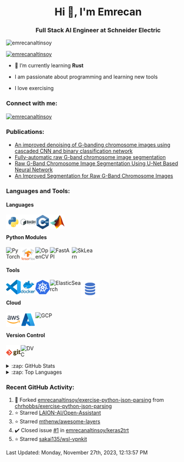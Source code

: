 <h1 align="center">Hi 👋, I'm Emrecan</h1>
<h3 align="center">Full Stack AI Engineer at Schneider Electric</h3>

<p align="left"> <img src="https://komarev.com/ghpvc/?username=emrecanaltinsoy&label=Profile%20views&color=0e75b6&style=flat" alt="emrecanaltinsoy" /> </p>

<p align="left"> <a href="https://github.com/ryo-ma/github-profile-trophy"><img src="https://github-profile-trophy.vercel.app/?username=emrecanaltinsoy" alt="emrecanaltinsoy" /></a> </p>

- 🌱 I’m currently learning **Rust**

- I am passionate about programming and learning new tools

- I love exercising

<h3 align="left">Connect with me:</h3>
<p align="left">
<a href="https://linkedin.com/in/emrecanaltinsoy" target="blank"><img align="center" src="https://raw.githubusercontent.com/rahuldkjain/github-profile-readme-generator/master/src/images/icons/Social/linked-in-alt.svg" alt="emrecanaltinsoy" height="30" width="40" /></a>
</p>

### Publications:
- <a href="https://link.springer.com/article/10.1007%2Fs00371-021-02273-5" target="_blank">An improved denoising of G-banding chromosome images using cascaded CNN and binary classification network</a>
- <a href="https://digital-library.theiet.org/content/journals/10.1049/iet-ipr.2019.1104" target="_blank">Fully-automatic raw G-band chromosome image segmentation</a>
- <a href="https://link.springer.com/chapter/10.1007/978-3-030-20915-5_11" target="_blank">Raw G-Band Chromosome Image Segmentation Using U-Net Based Neural Network</a>
- <a href="https://ieeexplore.ieee.org/abstract/document/8599328" target="_blank">An Improved Segmentation for Raw G-Band Chromosome Images</a>

### Languages and Tools:
#### Languages
<img align="left" alt="Python" width="40px" src="https://raw.githubusercontent.com/github/explore/80688e429a7d4ef2fca1e82350fe8e3517d3494d/topics/python/python.png" />
<img align="left" alt="Bash" width="40px" src="https://raw.githubusercontent.com/github/explore/80688e429a7d4ef2fca1e82350fe8e3517d3494d/topics/bash/bash.png" />
<img align="left" alt="C++" width="40px" src="https://raw.githubusercontent.com/github/explore/80688e429a7d4ef2fca1e82350fe8e3517d3494d/topics/cpp/cpp.png" />
<img align="left" alt="MATLAB" width="40px" src="https://raw.githubusercontent.com/github/explore/80688e429a7d4ef2fca1e82350fe8e3517d3494d/topics/matlab/matlab.png" />

<br><br/>

#### Python Modules
<img align="left" alt="PyTorch" width="40px" src="https://pytorch.org/assets/images/pytorch-logo.png" />
<img align="left" alt="Tensorflow" width="40px" src="https://raw.githubusercontent.com/github/explore/80688e429a7d4ef2fca1e82350fe8e3517d3494d/topics/tensorflow/tensorflow.png" />
<img align="left" alt="OpenCV" width="40px" src="https://upload.wikimedia.org/wikipedia/commons/3/32/OpenCV_Logo_with_text_svg_version.svg" />
<img align="left" alt="FastAPI" width="60px" src="https://repository-images.githubusercontent.com/260928305/92388600-8d1c-11ea-9993-a726466b5099" />
<img align="left" alt="SkLearn" width="60px" src="https://raw.githubusercontent.com/scikit-learn/scikit-learn/main/doc/logos/scikit-learn-logo.png" />

<br><br/>

#### Tools
<img align="left" alt="Visual Studio Code" width="40px" src="https://raw.githubusercontent.com/github/explore/80688e429a7d4ef2fca1e82350fe8e3517d3494d/topics/visual-studio-code/visual-studio-code.png" />
<img align="left" alt="Docker" width="40px" src="https://raw.githubusercontent.com/github/explore/80688e429a7d4ef2fca1e82350fe8e3517d3494d/topics/docker/docker.png" />
<img align="left" alt="K8S" width="40px" src="https://raw.githubusercontent.com/github/explore/01ea2a586e5da744792d0ccfce2f68b861f29301/topics/kubernetes/kubernetes.png" />
<img align="left" alt="ElasticSearch" width="85px" src="https://images.contentstack.io/v3/assets/bltefdd0b53724fa2ce/blt280217a63b82a734/6202d3378b1f312528798412/elastic-logo.svg" />
<img align="left" alt="SQL" width="50px" src="https://raw.githubusercontent.com/github/explore/80688e429a7d4ef2fca1e82350fe8e3517d3494d/topics/sql/sql.png" />


<br><br/>

#### Cloud
<img align="left" alt="AWS" width="40px" src="https://raw.githubusercontent.com/github/explore/fbceb94436312b6dacde68d122a5b9c7d11f9524/topics/aws/aws.png" />
<img align="left" alt="Azure" width="40px" src="https://raw.githubusercontent.com/github/explore/eaef8552d8b082ffafe2bfc8a5023d47da904aac/topics/azure/azure.png" />
<img align="left" alt="GCP" width="80px" src="https://cloud.google.com/_static/cloud/images/social-icon-google-cloud-1200-630.png" />

<br><br/>

#### Version Control
<img align="left" alt="Git" width="40px" src="https://raw.githubusercontent.com/github/explore/80688e429a7d4ef2fca1e82350fe8e3517d3494d/topics/git/git.png" />
<img align="left" alt="DVC" width="40px" src="https://dvc.org/img/dvc_icon-color--square_vector.svg" />

<br><br/>

<details>
  <summary>:zap: GitHub Stats</summary>
  <img alt="Emrecan's GitHub Stats" src="https://github-stats-itsup54t9-emrecanaltinsoy.vercel.app/api?username=emrecanaltinsoy&show_icons=true&hide_border=true&count_private=True&theme=algolia" />
</details>

<details>
  <summary>:zap: Top Languages</summary>
  <img alt="Top Languages" src="https://github-readme-stats.vercel.app/api/top-langs/?username=emrecanaltinsoy&layout=compact" />
</details> 

### Recent GitHub Activity:
<!--RECENT_ACTIVITY:start-->
1. 🔱 Forked [emrecanaltinsoy/exercise-python-json-parsing](https://github.com/emrecanaltinsoy/exercise-python-json-parsing) from [chrhobbs/exercise-python-json-parsing](https://github.com/chrhobbs/exercise-python-json-parsing)
2. ⭐ Starred [LAION-AI/Open-Assistant](https://github.com/LAION-AI/Open-Assistant)
3. ⭐ Starred [mthenw/awesome-layers](https://github.com/mthenw/awesome-layers)
4. ✔️ Closed issue [#1](https://github.com/emrecanaltinsoy/keras2trt/issues/1) in [emrecanaltinsoy/keras2trt](https://github.com/emrecanaltinsoy/keras2trt)
5. ⭐ Starred [sakai135/wsl-vpnkit](https://github.com/sakai135/wsl-vpnkit)
<!--RECENT_ACTIVITY:end-->

<!--RECENT_ACTIVITY:last_update-->
Last Updated: Monday, November 27th, 2023, 12:13:57 PM
<!--RECENT_ACTIVITY:last_update_end-->

<!-- ![Visitor Count](https://profile-counter.glitch.me/emrecanaltinsoy/count.svg) -->

<!-- ### Spotify Playing 🎧

<!-- [![Spotify](https://spotify-now-playing.emrecanaltinsoy.vercel.app/api/spotify)](https://open.spotify.com/user/11154698440)



